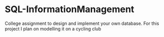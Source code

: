 # SQL-InformationManagement

College assignment to design and implement your own database. For this project I plan on modelling it on a cycling club
